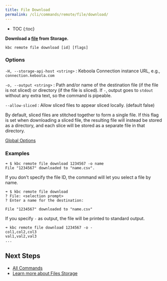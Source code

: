```yaml
---
title: File Download
permalink: /cli/commands/remote/file/download/
---
```


* TOC
  {:toc}

**Download a [file](https://help.keboola.com/storage/files/) from Storage.**

```
kbc remote file download [id] [flags]
```

### Options

`-H, --storage-api-host <string>`
: Keboola Connection instance URL, e.g., `connection.keboola.com`

`-o, --output <string>`
: Path and/or name of the destination file (if the file is not sliced) or directory (if the file is sliced). If `-`, output goes to `stdout` without any extra text, so the command is pipeable.

`--allow-sliced`
: Allow sliced files to appear sliced locally. (default false)

  By default, sliced files are stitched together to form a single file.
  If this flag is set when downloading a sliced file, the resulting file will instead be stored as a directory, and each slice will be stored as a separate file in that directory.

[Global Options](/cli/commands/#global-options)

### Examples

```
➜ $ kbc remote file download 1234567 -o name
File "1234567" downloaded to "name.csv".
```

If you don't specify the file ID, the command will let you select a file by name. 
```
➜ $ kbc remote file download
? File: <selection prompt>
? Enter a name for the destination: 

File "1234567" downloaded to "name.csv"
```

If you specify `-` as output, the file will be printed to standard output. 
```
➜ kbc remote file download 1234567 -o -
col1,col2,col3
val1,val2,val3
...
```

## Next Steps

- [All Commands](/cli/commands/)
- [Learn more about Files Storage](https://help.keboola.com/storage/files/)
